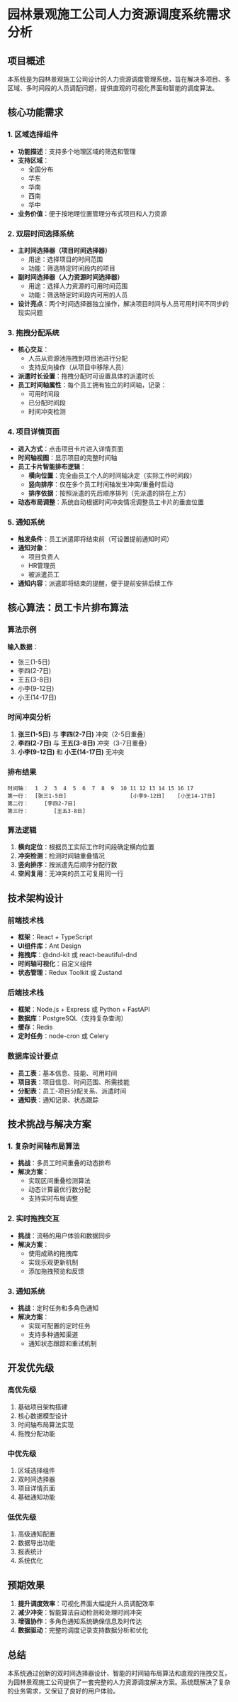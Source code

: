 # 园林景观施工公司人力资源调度系统需求分析

## 项目概述

本系统是为园林景观施工公司设计的人力资源调度管理系统，旨在解决多项目、多区域、多时间段的人员调配问题，提供直观的可视化界面和智能的调度算法。

## 核心功能需求

### 1. 区域选择组件
- **功能描述**：支持多个地理区域的筛选和管理
- **支持区域**：
  - 全国分布
  - 华东
  - 华南
  - 西南
  - 华中
- **业务价值**：便于按地理位置管理分布式项目和人力资源

### 2. 双层时间选择系统
- **主时间选择器（项目时间选择器）**
  - 用途：选择项目的时间范围
  - 功能：筛选特定时间段内的项目
- **副时间选择器（人力资源时间选择器）**
  - 用途：选择人力资源的可用时间范围
  - 功能：筛选特定时间段内可用的人员
- **设计亮点**：两个时间选择器独立操作，解决项目时间与人员可用时间不同步的现实问题

### 3. 拖拽分配系统
- **核心交互**：
  - 人员从资源池拖拽到项目池进行分配
  - 支持反向操作（从项目中移除人员）
- **派遣时长设置**：拖拽分配时可设置具体的派遣时长
- **员工时间轴属性**：每个员工拥有独立的时间轴，记录：
  - 可用时间段
  - 已分配时间段
  - 时间冲突检测

### 4. 项目详情页面
- **进入方式**：点击项目卡片进入详情页面
- **时间轴视图**：显示项目的完整时间轴
- **员工卡片智能排布逻辑**：
  - **横向位置**：完全由员工个人的时间轴决定（实际工作时间段）
  - **竖向排序**：仅在多个员工时间轴发生冲突/重叠时启动
  - **排序依据**：按照派遣的先后顺序排列（先派遣的排在上方）
- **动态布局调整**：系统自动根据时间冲突情况调整员工卡片的垂直位置

### 5. 通知系统
- **触发条件**：员工派遣即将结束前（可设置提前通知时间）
- **通知对象**：
  - 项目负责人
  - HR管理员
  - 被派遣员工
- **通知内容**：派遣即将结束的提醒，便于提前安排后续工作

## 核心算法：员工卡片排布算法

### 算法示例
**输入数据**：
- 张三(1-5日)
- 李四(2-7日)
- 王五(3-8日)
- 小李(9-12日)
- 小王(14-17日)

### 时间冲突分析
1. **张三(1-5日)** 与 **李四(2-7日)** 冲突（2-5日重叠）
2. **李四(2-7日)** 与 **王五(3-8日)** 冲突（3-7日重叠）
3. **小李(9-12日)** 和 **小王(14-17日)** 无冲突

### 排布结果
```
时间轴：  1  2  3  4  5  6  7  8  9  10 11 12 13 14 15 16 17
第一行：  [张三1-5日]                    [小李9-12日]    [小王14-17日]
第二行：     [李四2-7日]
第三行：        [王五3-8日]
```

### 算法逻辑
1. **横向定位**：根据员工实际工作时间段确定横向位置
2. **冲突检测**：检测时间轴重叠情况
3. **竖向排序**：按派遣先后顺序分配行数
4. **空间复用**：无冲突的员工可复用同一行

## 技术架构设计

### 前端技术栈
- **框架**：React + TypeScript
- **UI组件库**：Ant Design
- **拖拽库**：@dnd-kit 或 react-beautiful-dnd
- **时间轴可视化**：自定义组件
- **状态管理**：Redux Toolkit 或 Zustand

### 后端技术栈
- **框架**：Node.js + Express 或 Python + FastAPI
- **数据库**：PostgreSQL（支持复杂查询）
- **缓存**：Redis
- **定时任务**：node-cron 或 Celery

### 数据库设计要点
- **员工表**：基本信息、技能、可用时间
- **项目表**：项目信息、时间范围、所需技能
- **分配表**：员工-项目分配关系、派遣时间
- **通知表**：通知记录、状态跟踪

## 技术挑战与解决方案

### 1. 复杂时间轴布局算法
- **挑战**：多员工时间重叠的动态排布
- **解决方案**：
  - 实现区间重叠检测算法
  - 动态计算最优行数分配
  - 支持实时布局调整

### 2. 实时拖拽交互
- **挑战**：流畅的用户体验和数据同步
- **解决方案**：
  - 使用成熟的拖拽库
  - 实现乐观更新机制
  - 添加拖拽预览和反馈

### 3. 通知系统
- **挑战**：定时任务和多角色通知
- **解决方案**：
  - 实现可配置的定时任务
  - 支持多种通知渠道
  - 通知状态跟踪和重试机制

## 开发优先级

### 高优先级
1. 基础项目架构搭建
2. 核心数据模型设计
3. 时间轴布局算法实现
4. 拖拽分配功能

### 中优先级
1. 区域选择组件
2. 双时间选择器
3. 项目详情页面
4. 基础通知功能

### 低优先级
1. 高级通知配置
2. 数据导出功能
3. 报表统计
4. 系统优化

## 预期效果

1. **提升调度效率**：可视化界面大幅提升人员调配效率
2. **减少冲突**：智能算法自动检测和处理时间冲突
3. **增强协作**：多角色通知系统确保信息及时传达
4. **数据驱动**：完整的调度记录支持数据分析和优化

## 总结

本系统通过创新的双时间选择器设计、智能的时间轴布局算法和直观的拖拽交互，为园林景观施工公司提供了一套完整的人力资源调度解决方案。系统既解决了复杂的业务需求，又保证了良好的用户体验。